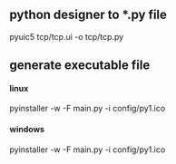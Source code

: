 ## python designer to *.py file
pyuic5 tcp/tcp.ui -o tcp/tcp.py
## generate executable file
#### linux
pyinstaller -w -F main.py -i config/py1.ico
#### windows
pyinstaller -w -F main.py -i config/py1.ico